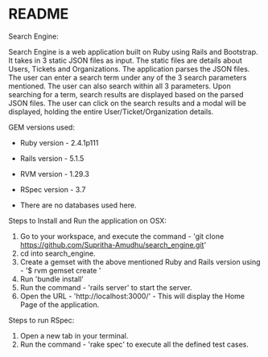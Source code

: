 # README

Search Engine:

Search Engine is a web application built on Ruby using Rails and Bootstrap. It takes in 3 static JSON files as input. The static files are details about Users, Tickets and Organizations. The application parses the JSON files. The user can enter a search term under any of the 3 search parameters mentioned. The user can also search within all 3 parameters. Upon searching for a term, search results are displayed based on the parsed JSON files. The user can click on the search results and a modal will be displayed, holding the entire User/Ticket/Organization details.




GEM versions used:

* Ruby version - 2.4.1p111

* Rails version - 5.1.5

* RVM version - 1.29.3

* RSpec version - 3.7
 
* There are no databases used here.




Steps to Install and Run the application on OSX:

1. Go to your workspace, and execute the command - 'git clone https://github.com/Supritha-Amudhu/search_engine.git'
2. cd into search_engine.
3. Create a gemset with the above mentioned Ruby and Rails version using - '$ rvm gemset create <gemset name>'
4. Run 'bundle install'
5. Run the command - 'rails server' to start the server.
6. Open the URL - 'http://localhost:3000/' - This will display the Home Page of the application.




Steps to run RSpec:

1. Open a new tab in your terminal.
2. Run the command - 'rake spec' to execute all the defined test cases.



